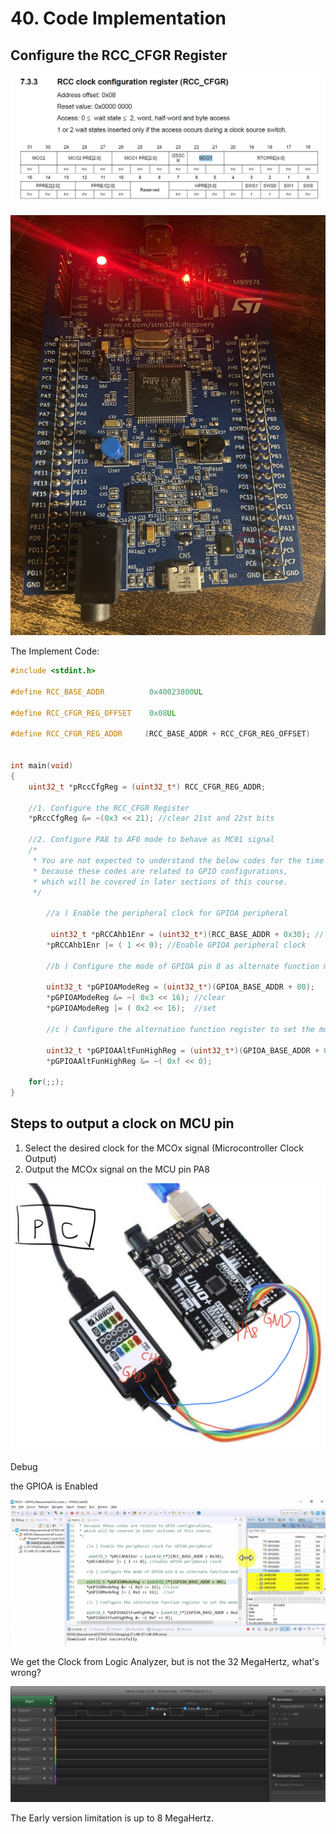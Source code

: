 # 40. Code Implementation



## Configure the RCC_CFGR Register

![01](https://github.com/knightsummon/Mastering-Microcontroller-and-Embedded-Driver-Development/blob/main/10.%20Understanding%20MCU%20Clock%20Tree/40.%20Code%20Implementation.assets/01.jpg)

![02](https://github.com/knightsummon/Mastering-Microcontroller-and-Embedded-Driver-Development/blob/main/10.%20Understanding%20MCU%20Clock%20Tree/40.%20Code%20Implementation.assets/02.jpg)

The Implement Code:

```c
#include <stdint.h>

#define RCC_BASE_ADDR          0x40023800UL

#define RCC_CFGR_REG_OFFSET    0x08UL

#define RCC_CFGR_REG_ADDR     (RCC_BASE_ADDR + RCC_CFGR_REG_OFFSET)


int main(void)
{
	uint32_t *pRccCfgReg = (uint32_t*) RCC_CFGR_REG_ADDR;

	//1. Configure the RCC_CFGR Register
	*pRccCfgReg &= ~(0x3 << 21); //clear 21st and 22st bits

	//2. Configure PA8 to AF0 mode to behave as MC01 signal
	/*
	 * You are not expected to understand the below codes for the time being
	 * because these codes are related to GPIO configurations,
	 * which will be covered in later sections of this course.
	 */

		//a ) Enable the peripheral clock for GPIOA peripheral

		 uint32_t *pRCCAhb1Enr = (uint32_t*)(RCC_BASE_ADDR + 0x30); // AH1 Bus
		*pRCCAhb1Enr |= ( 1 << 0); //Enable GPIOA peripheral clock

		//b ) Configure the mode of GPIOA pin 8 as alternate function mode

		uint32_t *pGPIOAModeReg = (uint32_t*)(GPIOA_BASE_ADDR + 00);
		*pGPIOAModeReg &= ~( 0x3 << 16); //clear
		*pGPIOAModeReg |= ( 0x2 << 16);  //set

		//c ) Configure the alternation function register to set the mode 0 for PA8

		uint32_t *pGPIOAAltFunHighReg = (uint32_t*)(GPIOA_BASE_ADDR + 0x24);
		*pGPIOAAltFunHighReg &= ~( 0xf << 0);

	for(;;);
}
```



## Steps to output a clock on MCU pin

1. Select the desired clock for the MCOx signal (Microcontroller Clock Output)
2.  Output the MCOx signal on the MCU pin PA8

![03](https://github.com/knightsummon/Mastering-Microcontroller-and-Embedded-Driver-Development/blob/main/10.%20Understanding%20MCU%20Clock%20Tree/40.%20Code%20Implementation.assets/03.jpg)

Debug

the GPIOA is Enabled

![04](https://github.com/knightsummon/Mastering-Microcontroller-and-Embedded-Driver-Development/blob/main/10.%20Understanding%20MCU%20Clock%20Tree/40.%20Code%20Implementation.assets/04.jpg)

We get the Clock from Logic Analyzer, but is not the 32 MegaHertz, what's wrong?

![05](https://github.com/knightsummon/Mastering-Microcontroller-and-Embedded-Driver-Development/blob/main/10.%20Understanding%20MCU%20Clock%20Tree/40.%20Code%20Implementation.assets/05.jpg)

The Early version limitation is up to 8 MegaHertz.

